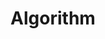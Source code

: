 ---
title: "Algorithm"
layout: category
permalink: /algorithm/
author_profile: true
sidebar_main: true
taxonomy: Algorithm
---